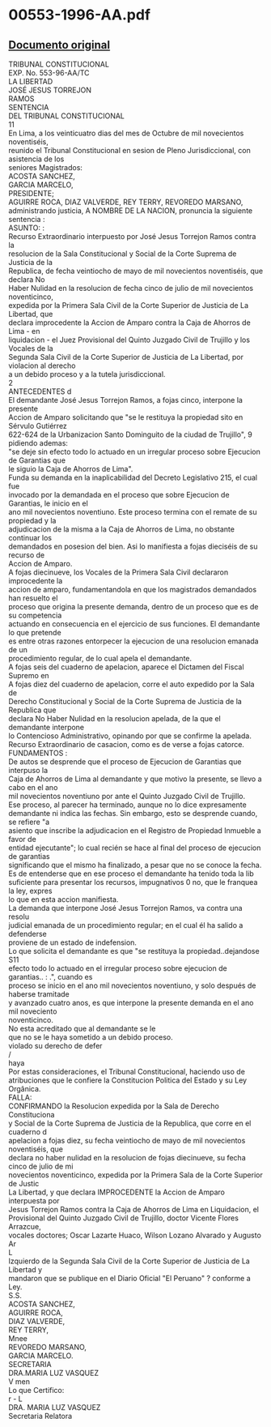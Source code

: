 
00553-1996-AA.pdf
=================
  
[Documento original](https://tc.gob.pe/jurisprudencia/1996/00553-1996-AA.pdf)  
---  
TRIBUNAL CONSTITUCIONAL  
EXP. No. 553-96-AA/TC  
LA LIBERTAD  
JOSÉ JESUS TORREJON  
RAMOS  
SENTENCIA  
DEL TRIBUNAL CONSTITUCIONAL  
11  
En Lima, a los veinticuatro dias del mes de Octubre de mil novecientos noventiséis,  
reunido el Tribunal Constitucional en sesion de Pleno Jurisdiccional, con asistencia de los  
seniores Magistrados:  
ACOSTA SANCHEZ,  
GARCIA MARCELO,  
PRESIDENTE;  
AGUIRRE ROCA, DIAZ VALVERDE, REY TERRY, REVOREDO MARSANO,  
administrando justicia, A NOMBRE DE LA NACION, pronuncia la siguiente sentencia :  
ASUNTO: :  
Recurso Extraordinario interpuesto por José Jesus Torrejon Ramos contra la  
resolucion de la Sala Constitucional y Social de la Corte Suprema de Justicia de la  
Republica, de fecha veintiocho de mayo de mil novecientos noventiséis, que declara No  
Haber Nulidad en la resolucion de fecha cinco de julio de mil novecientos noventicinco,  
expedida por la Primera Sala Civil de la Corte Superior de Justicia de La Libertad, que  
declara improcedente la Accion de Amparo contra la Caja de Ahorros de Lima - en  
liquidacion - el Juez Provisional del Quinto Juzgado Civil de Trujillo y los Vocales de la  
Segunda Sala Civil de la Corte Superior de Justicia de La Libertad, por violacion al derecho  
a un debido proceso y a la tutela jurisdiccional.  
2  
ANTECEDENTES d  
El demandante José Jesus Torrejon Ramos, a fojas cinco, interpone la presente  
Accion de Amparo solicitando que "se le restituya la propiedad sito en Sérvulo Gutiérrez  
622-624 de la Urbanizacion Santo Dominguito de la ciudad de Trujillo", 9 pidiendo ademas:  
"se deje sin efecto todo lo actuado en un irregular proceso sobre Ejecucion de Garantias que  
le siguio la Caja de Ahorros de Lima".  
Funda su demanda en la inaplicabilidad del Decreto Legislativo 215, el cual fue  
invocado por la demandada en el proceso que sobre Ejecucion de Garantias, le inicio en el  
ano mil novecientos noventiuno. Este proceso termina con el remate de su propiedad y la  
adjudicacion de la misma a la Caja de Ahorros de Lima, no obstante continuar los  
demandados en posesion del bien. Asi lo manifiesta a fojas dieciséis de su recurso de  
Accion de Amparo.  
A fojas diecinueve, los Vocales de la Primera Sala Civil declararon improcedente la  
accion de amparo, fundamentandola en que los magistrados demandados han resuelto el  
proceso que origina la presente demanda, dentro de un proceso que es de su competencia  
actuando en consecuencia en el ejercicio de sus funciones. El demandante lo que pretende  
es entre otras razones entorpecer la ejecucion de una resolucion emanada de un  
procedimiento regular, de lo cual apela el demandante.  
A fojas seis del cuaderno de apelacion, aparece el Dictamen del Fiscal Supremo en  
A fojas diez del cuaderno de apelacion, corre el auto expedido por la Sala de  
Derecho Constitucional y Social de la Corte Suprema de Justicia de la Republica que  
declara No Haber Nulidad en la resolucion apelada, de la que el demandante interpone  
lo Contencioso Administrativo, opinando por que se confirme la apelada.  
Recurso Extraordinario de casacion, como es de verse a fojas catorce.  
FUNDAMENTOS :  
De autos se desprende que el proceso de Ejecucion de Garantias que interpuso la  
Caja de Ahorros de Lima al demandante y que motivo la presente, se llevo a cabo en el ano  
mil novecientos noventiuno por ante el Quinto Juzgado Civil de Trujillo.  
Ese proceso, al parecer ha terminado, aunque no lo dice expresamente  
demandante ni indica las fechas. Sin embargo, esto se desprende cuando, se refiere "a  
asiento que inscribe la adjudicacion en el Registro de Propiedad Inmueble a favor de  
entidad ejecutante"; lo cual recién se hace al final del proceso de ejecucion de garantias  
significando que el mismo ha finalizado, a pesar que no se conoce la fecha.  
Es de entenderse que en ese proceso el demandante ha tenido toda la lib  
suficiente para presentar los recursos, impugnativos 0 no, que le franquea la ley, expres  
lo que en esta accion manifiesta.  
La demanda que interpone José Jesus Torrejon Ramos, va contra una resolu  
judicial emanada de un procedimiento regular; en el cual él ha salido a defenderse  
proviene de un estado de indefension.  
Lo que solicita el demandante es que "se restituya la propiedad..dejandose S11  
efecto todo lo actuado en el irregular proceso sobre ejecucion de garantias.. : .", cuando es  
proceso se inicio en el ano mil novecientos noventiuno, y solo después de haberse tramitade  
y avanzado cuatro anos, es que interpone la presente demanda en el ano mil noveciento  
noventicinco.  
No esta acreditado que al demandante se le  
que no se le haya sometido a un debido proceso.  
violado su derecho de defer  
/  
haya  
Por estas consideraciones, el Tribunal Constitucional, haciendo uso de  
atribuciones que le confiere la Constitucion Politica del Estado y su Ley Orgânica.  
FALLA:  
CONFIRMANDO la Resolucion expedida por la Sala de Derecho Constituciona  
y Social de la Corte Suprema de Justicia de la Republica, que corre en el cuaderno d  
apelacion a fojas diez, su fecha veintiocho de mayo de mil novecientos noventiséis, que  
declara no haber nulidad en la resolucion de fojas diecinueve, su fecha cinco de julio de mi  
novecientos noventicinco, expedida por la Primera Sala de la Corte Superior de Justic  
La Libertad, y que declara IMPROCEDENTE la Accion de Amparo interpuesta por  
Jesus Torrejon Ramos contra la Caja de Ahorros de Lima en Liquidacion, el  
Provisional del Quinto Juzgado Civil de Trujillo, doctor Vicente Flores Arrazcue,  
vocales doctores; Oscar Lazarte Huaco, Wilson Lozano Alvarado y Augusto Ar  
L  
Izquierdo de la Segunda Sala Civil de la Corte Superior de Justicia de La Libertad y  
mandaron que se publique en el Diario Oficial "El Peruano" ? conforme a Ley.  
S.S.  
ACOSTA SANCHEZ,  
AGUIRRE ROCA,  
DIAZ VALVERDE,  
REY TERRY,  
Mnee  
REVOREDO MARSANO,  
GARCIA MARCELO.  
SECRETARIA  
DRA.MARIA LUZ VASQUEZ  
V men  
Lo que Certifico:  
r - L  
DRA. MARIA LUZ VASQUEZ  
Secretaria Relatora